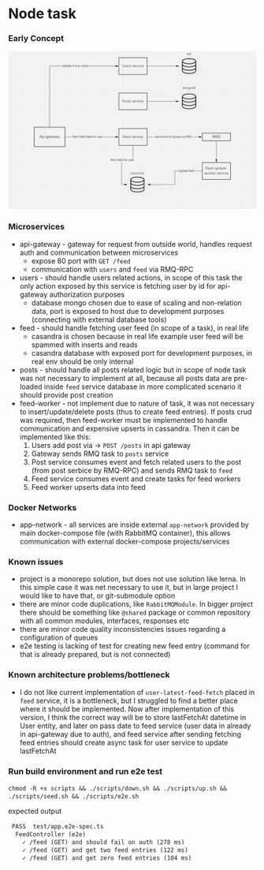 # Node task

### Early Concept
![image info](docs/assets/schema-01.png)

### Microservices
* api-gateway - gateway for request from outside world, handles request auth and communication between microservices
    * expose 80 port with `GET /feed`
    * communication with `users` and `feed` via RMQ-RPC
* users - should handle users related actions, in scope of this task the only action exposed by this service is fetching user by id for api-gateway authorization purposes
    * database mongo chosen due to ease of scaling and non-relation data, port is exposed to host due to development purposes (connecting with external database tools)
* feed - should handle fetching user feed (in scope of a task), in real life 
    * casandra is chosen because in real life example user feed will be spammed with inserts and reads
    * casandra database with exposed port for development purposes, in real env should be only internal
* posts - should handle all posts related logic but in scope of node task was not necessary to implement at all, because all posts data are pre-loaded inside `feed` service database
in more complicated scenario it should provide post creation
* feed-worker - not implement due to nature of task, it was not necessary to insert/update/delete posts (thus to create feed entries). If posts crud was required, then feed-worker must be implemented to handle communication and expensive upserts in cassandra.
  Then it can be implemented like this:
  1. Users add post via -> `POST /posts` in api gateway
  2. Gateway sends RMQ task to `posts` service
  3. Post service consumes event and fetch related users to the post (from post serbice by RMQ-RPC) and sends RMQ task to `feed`
  4. Feed service consumes event and create tasks for feed workers
  5. Feed worker upserts data into feed

### Docker Networks
* app-network - all services are inside external `app-network` provided by main docker-compose file (with RabbitMQ container), this allows communication with external docker-compose projects/services

### Known issues
- project is a monorepo solution, but does not use solution like lerna. In this simple case it was net necessary to use it, but in large project I would like to have that, or git-submodule option
- there are minor code duplications, like `RabbitMQModule`. In bigger project there should be something like `@shared` package or common repository with all common modules, interfaces, responses etc
- there are minor code quality inconsistencies issues regarding a configuration of queues
- e2e testing is lacking of test for creating new feed entry (command for that is already prepared, but is not connected)

### Known architecture problems/bottleneck
- I do not like current implementation of `user-latest-feed-fetch` placed in `feed` service, it is a bottleneck, but I struggled to find a better place where it should be implemented.
  Now after implementation of this version, I think the correct way will be to store lastFetchAt datetime in User entity, and later on pass date to feed service (user data in already in api-gateway due to auth), 
  and feed service after sending fetching feed entries should create async task for user service to update lastFetchAt


### Run build environment and run e2e test
```
chmod -R +x scripts && ./scripts/down.sh && ./scripts/up.sh && ./scripts/seed.sh && ./scripts/e2e.sh
```

expected output

```
 PASS  test/app.e2e-spec.ts
  FeedController (e2e)
    ✓ /feed (GET) and should fail on auth (278 ms)
    ✓ /feed (GET) and get two feed entries (122 ms)
    ✓ /feed (GET) and get zero feed entries (104 ms)
```